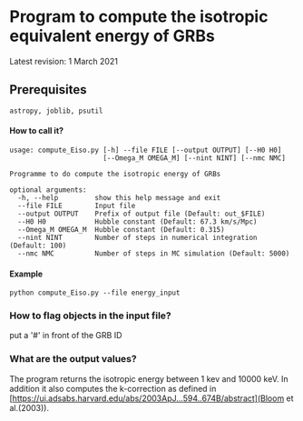 # Program to compute the isotropic equivalent energy of GRBs

Latest revision: 1 March 2021

## Prerequisites

```
astropy, joblib, psutil
```

#### How to call it?

```
usage: compute_Eiso.py [-h] --file FILE [--output OUTPUT] [--H0 H0]
                       [--Omega_M OMEGA_M] [--nint NINT] [--nmc NMC]

Programme to do compute the isotropic energy of GRBs

optional arguments:
  -h, --help         show this help message and exit
  --file FILE        Input file
  --output OUTPUT    Prefix of output file (Default: out_$FILE)
  --H0 H0            Hubble constant (Default: 67.3 km/s/Mpc)
  --Omega_M OMEGA_M  Hubble constant (Default: 0.315)
  --nint NINT        Number of steps in numerical integration (Default: 100)
  --nmc NMC          Number of steps in MC simulation (Default: 5000)
```

#### Example

```
python compute_Eiso.py --file energy_input
```

### How to flag objects in the input file?

put a '#' in front of the GRB ID

### What are the output values?

The program returns the isotropic energy between 1 kev and 10000 keV. In addition it also computes the k-correction as defined in [https://ui.adsabs.harvard.edu/abs/2003ApJ...594..674B/abstract](Bloom et al.(2003)).